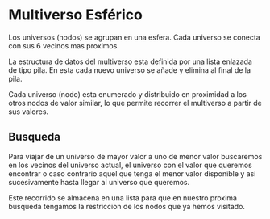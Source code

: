 # Multiverso Esférico

Los universos (nodos) se agrupan en una esfera. Cada universo se conecta con sus 6 vecinos mas proximos.

La estructura de datos del multiverso esta definida por una lista enlazada de tipo pila. En esta cada nuevo universo se añade y elimina al final de la pila.

Cada universo (nodo) esta enumerado y distribuido en proximidad a los otros nodos de valor similar, lo que permite recorrer el multiverso a partir de sus valores.

## Busqueda

Para viajar de un universo de mayor valor a uno de menor valor buscaremos en los vecinos del universo actual, el universo con el valor que queremos encontrar o caso contrario aquel que tenga el menor valor disponible y asi sucesivamente hasta llegar al universo que queremos.

Este recorrido se almacena en una lista para que en nuestro proxima busqueda tengamos la restriccion de los nodos que ya hemos visitado.
